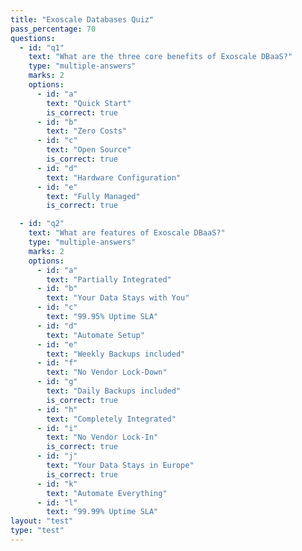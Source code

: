 ```yaml
---
title: "Exoscale Databases Quiz"
pass_percentage: 70
questions:
  - id: "q1"
    text: "What are the three core benefits of Exoscale DBaaS?"
    type: "multiple-answers"
    marks: 2
    options:
      - id: "a"
        text: "Quick Start"
        is_correct: true
      - id: "b"
        text: "Zero Costs"
      - id: "c"
        text: "Open Source"
        is_correct: true
      - id: "d"
        text: "Hardware Configuration"
      - id: "e"
        text: "Fully Managed"
        is_correct: true

  - id: "q2"
    text: "What are features of Exoscale DBaaS?"
    type: "multiple-answers"
    marks: 2
    options:
      - id: "a"
        text: "Partially Integrated"
      - id: "b"
        text: "Your Data Stays with You"
      - id: "c"
        text: "99.95% Uptime SLA"
      - id: "d"
        text: "Automate Setup"
      - id: "e"
        text: "Weekly Backups included"
      - id: "f"
        text: "No Vendor Lock-Down"
      - id: "g"
        text: "Daily Backups included"
        is_correct: true
      - id: "h"
        text: "Completely Integrated"
      - id: "i"
        text: "No Vendor Lock-In"
        is_correct: true
      - id: "j"
        text: "Your Data Stays in Europe"
        is_correct: true
      - id: "k"
        text: "Automate Everything"
      - id: "l"
        text: "99.99% Uptime SLA"
layout: "test"
type: "test"
---
```


